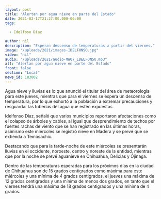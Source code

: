 ```yaml
---
layout: post
title: "Alertan por agua nieve en parte del Estado"
date: 2021-02-17T21:27:00.000-06:00
tags:
  
  - Idelfoso Díaz
  
author: nil
description: "Esperan descenso de temperaturas a partir del viernes."
image: "/uploads/2021/images-IDELFONSO.jpg"
video: "nil"
audio: "/uploads/2021/audio-MW07_IDELFONSO.mp3"
alt: "Alertan por agua nieve en parte del Estado"
front: false
section: "Local"
news_id: 183002
---
```


Agua nieve y lluvias es lo que anunció el titular del área de meteorología para este jueves, mientras que para el viernes se espera un descenso de temperatura, por lo que exhortó a la población a extremar precauciones y resguardar las tuberías del agua que estén expuestas.

Idelfonso Díaz, señaló que varios municipios reportaron afectaciones como el colapso de árboles y cables, al igual que desprendimiento de techos por fuertes rachas de viento que se han registrado en las últimas horas, asimismo este miércoles se registró nieve en Madera y se prevé que se extienda a Temósachic.

Destacando que para la tarde-noche de este miércoles se presentarán lluvias en el occidente, noroeste, centro y noreste de la entidad, mientras que por la noche se prevé aguanieve en Chihuahua, Delicias y Ojinaga.

Dentro de las temperaturas esperadas para los próximos días en la ciudad de Chihuahua son de 15 grados centigrados como máxima para este miércoles y una mínima de 4 grados centigrados, el jueves una máxima de 12 grados centigrados y una mínima de menos dos grados, en tanto que el viernes tendrá una máxima de 18 grados centigrados y una mínima de 4 grados.